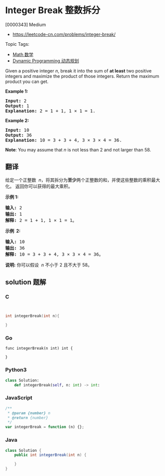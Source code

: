 # Integer Break 整数拆分

[0000343] Medium

- https://leetcode-cn.com/problems/integer-break/

Topic Tags:

- [Math 数学](https://leetcode-cn.com/tag/math/)
- [Dynamic Programming 动态规划](https://leetcode-cn.com/tag/dynamic-programming/)

Given a positive integer _n_, break it into the sum of **at least** two positive integers and maximize the product of those integers. Return the maximum product you can get.

**Example 1:**

<pre><strong>Input: </strong><span id="example-input-1-1">2</span>
<strong>Output: </strong><span id="example-output-1">1</span>
<strong>Explanation: </strong>2 = 1 + 1, 1 × 1 = 1.</pre>

**Example 2:**

<pre><strong>Input: </strong><span id="example-input-2-1">10</span>
<strong>Output: </strong><span id="example-output-2">36</span>
<strong>Explanation: </strong>10 = 3 + 3 + 4, 3 ×&nbsp;3 ×&nbsp;4 = 36.</pre>

**Note**: You may assume that _n_ is not less than 2 and not larger than 58.

## 翻译

给定一个正整数  *n*，将其拆分为**至少**两个正整数的和，并使这些整数的乘积最大化。 返回你可以获得的最大乘积。

**示例 1:**

<pre><strong>输入: </strong>2
<strong>输出: </strong>1
<strong>解释: </strong>2 = 1 + 1, 1 × 1 = 1。</pre>

**示例  2:**

<pre><strong>输入: </strong>10
<strong>输出: </strong>36
<strong>解释: </strong>10 = 3 + 3 + 4, 3 ×&nbsp;3 ×&nbsp;4 = 36。</pre>

**说明:** 你可以假设  *n* 不小于 2 且不大于 58。

## solution 题解

### C

```c


int integerBreak(int n){

}


```

### Go

```golang
func integerBreak(n int) int {

}
```

### Python3

```python
class Solution:
    def integerBreak(self, n: int) -> int:

```

### JavaScript

```javascript
/**
 * @param {number} n
 * @return {number}
 */
var integerBreak = function (n) {};
```

### Java

```java
class Solution {
    public int integerBreak(int n) {

    }
}
```
